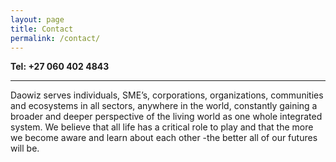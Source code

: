 ```yaml
---
layout: page
title: Contact
permalink: /contact/
---
```


<p>
<strong>Tel: +27 060 402 4843</strong>
<br>
<hr>
<a>Daowiz serves individuals, SME’s, corporations, organizations, communities and ecosystems in all sectors, anywhere in the world, constantly gaining a broader and deeper perspective of the living world as one whole integrated system. We believe that all life has a critical role to play and that the more we become aware and learn about each other -the better all of our futures will be.</a>
